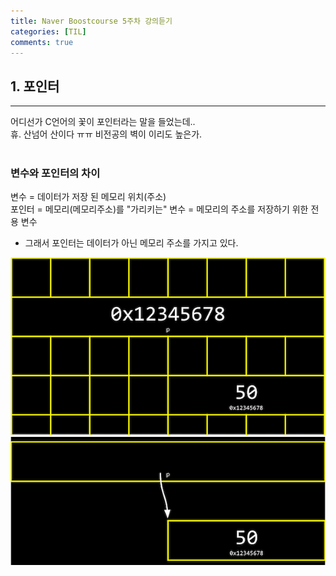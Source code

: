 ```yaml
---
title: Naver Boostcourse 5주차 강의듣기
categories: [TIL]
comments: true
--- 
```


## 1. 포인터
---
어디선가 C언어의 꽃이 포인터라는 말을 들었는데..  
휴. 산넘어 산이다 ㅠㅠ 비전공의 벽이 이리도 높은가.
<br>
<br>

### 변수와 포인터의 차이

변수 = 데이터가 저장 된 메모리 위치(주소)  
포인터 = 메모리(메모리주소)를 "가리키는" 변수 = 메모리의 주소를 저장하기 위한 전용 변수
- 그래서 포인터는 데이터가 아닌 메모리 주소를 가지고 있다.

![사진설명](/assets/img/pointer_in_c.png)
![사진설명](/assets/img/pointer_in_c2.png)

